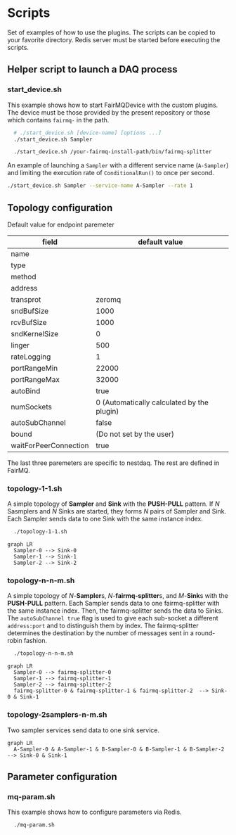 # Scripts

Set of examples of how to use the plugins.
The scripts can be copied to your favorite directory. 
Redis server must be started before executing the scripts. 

## Helper script to launch a DAQ process

### start_device.sh 
This example shows how to start FairMQDevice with the custom plugins. 
The device must be those provided by the present repository or those which contains `fairmq-` in the path. 

```bash
  # ./start_device.sh [device-name] [options ...]
  ./start_device.sh Sampler
```

```bash
  ./start_device.sh /your-fairmq-install-path/bin/fairmq-splitter
```

An example of launching a `Sampler` with a different service name (`A-Sampler`) and limiting the execution rate of `ConditionalRun()` to once per second. 
```bash
./start_device.sh Sampler --service-name A-Sampler --rate 1
```
## Topology configuration

Default value for endpoint paremeter

| field                 | default value                              | 
| --                    | --                                         | 
| name                  |                                            | 
| type                  |                                            | 
| method                |                                            | 
| address               |                                            | 
| transprot             | zeromq                                     | 
| sndBufSize            | 1000                                       | 
| rcvBufSize            | 1000                                       | 
| sndKernelSize         | 0                                          |
| linger                | 500                                        |
| rateLogging           | 1                                          |
| portRangeMin          | 22000                                      |
| portRangeMax          | 32000                                      |
| autoBind              | true                                       |
| numSockets            | 0 (Automatically calculated by the plugin) |
| autoSubChannel        | false                                      |
| bound                 | (Do not set by the user)                   |
| waitForPeerConnection | true                                       | 

The last three paremeters are specific to nestdaq. 
The rest are defined in FairMQ.


### topology-1-1.sh
A simple topology of **Sampler** and **Sink** with the **PUSH-PULL** pattern. 
If _N_ Sasmplers and _N_ Sinks are started, they forms _N_ pairs of Sampler and Sink.  
Each Sampler sends data to one Sink with the same instance index. 

```bash
  ./topology-1-1.sh
```

```mermaid
graph LR
  Sampler-0 --> Sink-0
  Sampler-1 --> Sink-1
  Sampler-2 --> Sink-2
```

### topology-n-n-m.sh
A simple topology of _N_-**Sampler**s, _N_-**fairmq-splitter**s, and _M_-**Sink**s with the **PUSH-PULL** pattern. 
Each Sampler sends data to one fairmq-splitter with the same instance index. 
Then, the fairmq-splitter sends the data to Sinks. 
The `autoSubChannel true` flag is used to give each sub-socket a different `address:port` and to distinguish them by index.
The fairmq-splitter determines the destination by the number of messages sent in a round-robin fashion.

```bash
  ./topology-n-n-m.sh
```

```mermaid
graph LR
  Sampler-0 --> fairmq-splitter-0
  Sampler-1 --> fairmq-splitter-1
  Sampler-2 --> fairmq-splitter-2
  fairmq-splitter-0 & fairmq-splitter-1 & fairmq-splitter-2  --> Sink-0 & Sink-1
```

### topology-2samplers-n-m.sh
Two sampler services send data to one sink service. 

```mermaid
graph LR
  A-Sampler-0 & A-Sampler-1 & B-Sampler-0 & B-Sampler-1 & B-Sampler-2 --> Sink-0 & Sink-1 
```

## Parameter configuration

### mq-param.sh
This example shows how to configure parameters via Redis. 

```bash
  ./mq-param.sh
```
